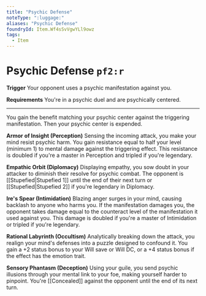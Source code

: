 ```yaml
---
title: "Psychic Defense"
noteType: ":luggage:"
aliases: "Psychic Defense"
foundryId: Item.Wf4sSvVgwYLl9owz
tags:
  - Item
---
```


# Psychic Defense `pf2:r`

**Trigger** Your opponent uses a psychic manifestation against you.

**Requirements** You're in a psychic duel and are psychically centered.

* * *

You gain the benefit matching your psychic center against the triggering manifestation. Then your psychic center is expended.

**Armor of Insight (Perception)** Sensing the incoming attack, you make your mind resist psychic harm. You gain resistance equal to half your level (minimum 1) to mental damage against the triggering effect. This resistance is doubled if you're a master in Perception and tripled if you're legendary.

**Empathic Orbit (Diplomacy)** Displaying empathy, you sow doubt in your attacker to diminish their resolve for psychic combat. The opponent is [[Stupefied|Stupefied 1]] until the end of their next turn or [[Stupefied|Stupefied 2]] if you're legendary in Diplomacy.

**Ire's Spear (Intimidation)** Blazing anger surges in your mind, causing backlash to anyone who harms you. If the manifestation damages you, the opponent takes damage equal to the counteract level of the manifestation it used against you. This damage is doubled if you're a master of Intimidation or tripled if you're legendary.

**Rational Labyrinth (Occultism)** Analytically breaking down the attack, you realign your mind's defenses into a puzzle designed to confound it. You gain a +2 status bonus to your Will save or Will DC, or a +4 status bonus if the effect has the emotion trait.

**Sensory Phantasm (Deception)** Using your guile, you send psychic illusions through your mental link to your foe, making yourself harder to pinpoint. You're [[Concealed]] against the opponent until the end of its next turn.
